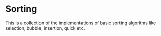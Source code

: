 # Sorting
This is a collection of the implementations of basic sorting algoritms like selection, bubble, insertion, quick etc. 
